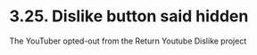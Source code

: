 # 3.25. Dislike button said hidden

The YouTuber opted-out from the Return Youtube Dislike project

